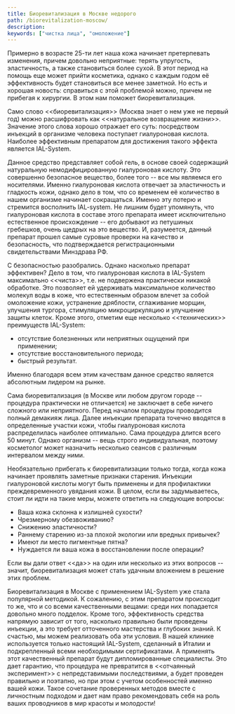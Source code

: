 ```yaml
---
title: Биоревитализация в Москве недорого
path: /biorevitalization-moscow/
description:
keywords: ["чистка лица", "омоложение"]
---
```


Примерно в возрасте 25-ти лет наша кожа начинает претерпевать изменения,
причем довольно неприятные: терять упругость, эластичность, а также
становиться более сухой. В этот период на помощь еще может прийти
косметика, однако с каждым годом её эффективность будет становиться все
менее заметной. Но есть и хорошая новость: справиться с этой проблемой
можно, причем не прибегая к хирургии. В этом нам поможет
биоревитализация.

Само слово <<биоревитализация>> (Москва знает о нем уже не первый год)
можно расшифровать как <<натуральное возвращение жизни>>. Значение этого
слова хорошо отражает его суть: посредством инъекций в организме
человека поступает гиалуроновая кислота. Наиболее эффективным препаратом
для достижения такого эффекта является IAL-System.

Данное средство представляет собой гель, в основе своей содержащий
натуральную немодифицированную гиалуроновая кислоту. Это совершенно
безопасное вещество, более того -- все мы являемся его носителями.
Именно гиалуроновая кислота отвечает за эластичность и гладкость кожи,
однако дело в том, что со временем её количество в нашем организме
начинает сокращаться. Именно эту потерю и стремится восполнить
IAL-system. Не лишним будет упомянуть, что гиалуроновая кислота в
составе этого препарата имеет исключительно естественное происхождение
-- его добывают из петушиных гребешков, очень щедрых на это вещество. И,
разумеется, данный препарат прошел самые суровые проверки на качество и
безопасность, что подтверждается регистрационными свидетельствами
Минздрава РФ.

С безопасностью разобрались. Однако насколько препарат эффективен? Дело
в том, что гиалуроновая кислота в IAL-System максимально <<чиста>>, т.е.
не подвержена практически никакой обработке. Это позволяет ей удерживать
максимальное количество молекул воды в коже, что естественным образом
влечет за собой омоложение кожи, устранение дряблости, сглаживание
морщин, улучшения тургора, стимуляцию микроциркуляцию и улучшение защиты
клеток. Кроме этого, отметим еще несколько <<технических>> преимуществ
IAL-System:
* отсутствие болезненных или неприятных ощущений при применении;
* отсутствие восстановительного периода;
* быстрый результат.

Именно благодаря всем этим качествам данное средство является абсолютным
лидером на рынке.

Сама биоревитализация (в Москве или любом другом городе -- процедура
практически не отличается) не заключает в себе ничего сложного или
неприятного. Перед началом процедуры проводится полный демакияж лица.
Далее инъекции препарата точечно вводятся в определенные участки кожи,
чтобы гиалуроновая кислота распределилась наиболее оптимально. Сама
процедура длится всего 50 минут. Однако организм -- вещь строго
индивидуальная, поэтому косметолог может назначить несколько сеансов с
различным интервалом между ними.

Необязательно прибегать к биоревитализации только тогда, когда кожа
начинает проявлять заметные признаки старения. Инъекции гиалуроновой
кислоты могут быть применены и для профилактики преждевременного
увядания кожи. В целом, если вы задумываетесь, стоит ли идти на такие
меры, можете ответить на следующие вопросы:
* Ваша кожа склонна к излишней сухости?
* Чрезмерному обезвоживанию?
* Снижению эластичности?
* Раннему старению из-за плохой экологии или вредных привычек?
* Имеют ли место пигментные пятна?
* Нуждается ли ваша кожа в восстановлении после операции?

Если вы дали ответ <<да>> на один или несколько из этих вопросов --
значит, биоревитализация может стать удачным вложением в решение этих
проблем.

Биоревитализация в Москве с применением IAL-System уже стала популярной
методикой. К сожалению, с этим препаратом происходит то же, что и со
всеми качественными вещами: среди них попадается довольно много
подделок. Кроме того, эффективность средства напрямую зависит от того,
насколько правильно были проведены инъекции, а это требует отточенного
мастерства и глубоких знаний. К счастью, мы можем реализовать оба эти
условия. В нашей клинике используется только настоящий IAL-System,
сделанный в Италии и подкрепленный всеми необходимыми сертификатами. А
применять этот качественный препарат будут дипломированные специалисты.
Это дает гарантию, что процедура не превратится в <<отчаянный
эксперимент>> с непредставимыми последствиями, а будет проведен
правильно и поэтапно, но при этом с учетом особенностей именно вашей
кожи. Такое сочетание проверенных методов вместе с личностным подходом и
дает нам право рекомендовать себя на роль ваших проводников в мир
красоты и молодости!
